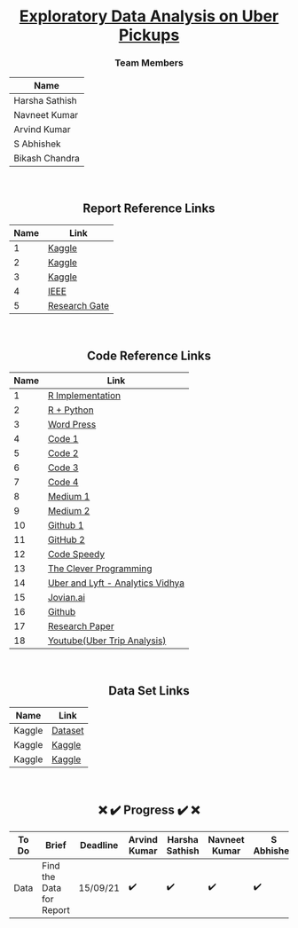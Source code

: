 <div align = "center">

# [Exploratory Data Analysis on Uber Pickups](#)

### Team Members

| Name           |
|----------------|
| Harsha Sathish   |
| Navneet Kumar    |
| Arvind Kumar    | 
| S Abhishek   |
| Bikash Chandra |
  
  
<br/>
  
## Report Reference Links

| Name           | Link |
|----------------|---------------|
| 1 | [Kaggle](https://www.kaggle.com/fivethirtyeight/uber-pickups-in-new-york-city) |
| 2 | [Kaggle](https://www.kaggle.com/aditisaxena20/exploratory-analysis-on-uber-pickups) |
| 3 | [Kaggle](https://www.kaggle.com/dotman/data-exploration-and-visualization) |
| 4 | [IEEE](https://ieeexplore.ieee.org/document/9368922) |
| 5 | [Research Gate](https://www.researchgate.net/publication/349142254_DATA_EXPLORATORY_ON_TAXI_DATA_IN_NEW_YORK_CITY) |

  
<br/>
    
## Code Reference Links

| Name           | Link |
|----------------|---------------|
| 1 | [R Implementation](https://data-flair.training/blogs/r-data-science-project-uber-data-analysis/) |
| 2 | [R + Python](https://github.com/MachineLearningWithHuman/Projects/tree/master/Project%20UBER) |
| 3 | [Word Press](https://aboutdatascience.wordpress.com/2017/04/04/comprehensive-analysis-of-uber-dataset/) |
| 4 | [Code 1](https://github.com/geoninja/Uber-Data-Analysis/blob/master/NYC_Uber_Rides.ipynb) |
| 5 | [Code 2](https://github.com/prashantwitty/Uber-Trip-Data-Analysis) |
| 6 | [Code 3](https://github.com/VismayTandel/UberDataAnalysis) |
| 7 | [Code 4](https://github.com/CrimsonSaber/Uber-DataAnalysis/) |   
| 8 | [Medium 1](https://medium.com/analytics-vidhya/exploratory-data-analysis-of-uber-pickups-in-nyc-from-april-to-september-2014-ec78d5a35f78) |
| 9 | [Medium 2](https://medium.com/@hafsabatul.cse/uber-data-analysis-fee3eded7c56) |
| 10 | [Github 1](https://github.com/hafsa636/Uber-Data-Analysis-) |
| 11 | [GitHub 2](https://github.com/MachineLearningWithHuman/Projects/tree/master/Project%20UBER) |
| 12 | [Code Speedy](https://www.codespeedy.com/analyse-uber-data-in-python-using-machine-learning/) |
| 13 | [The Clever Programming](https://thecleverprogrammer.com/2021/04/21/uber-trips-analysis-using-python/) |
| 14 | [Uber and Lyft - Analytics Vidhya](https://www.analyticsvidhya.com/blog/2021/06/uber-and-lyft-cab-prices-data-analysis-and-visualization/) |
| 15 | [Jovian.ai](https://jovian.ai/danish-alam26/data-analysis-uber-trips) |
| 16 | [Github](https://github.com/hafsa636/Uber-Data-Analysis-) |
| 17 | [Research Paper](https://iopscience.iop.org/article/10.1088/1757-899X/1119/1/012013/pdf) |
| 18 | [Youtube(Uber Trip Analysis)](https://www.youtube.com/watch?v=tdhGqnBD2PU) |

  
  <br/>
  
## Data Set Links

| Name           | Link |
|----------------|---------------|
|  Kaggle   | [Dataset](https://www.kaggle.com/brllrb/uber-and-lyft-dataset-boston-ma) |
|  Kaggle   | [Kaggle](https://www.kaggle.com/fivethirtyeight/uber-pickups-in-new-york-city/download) |
|  Kaggle   | [Kaggle](https://www.kaggle.com/mohamed08/exploratory-data-analysis-for-uber-trips/data) |
  
<br/>
  
## :x: :heavy_check_mark: Progress :heavy_check_mark: :x: 

| To Do           | Brief | Deadline | Arvind Kumar | Harsha Sathish | Navneet Kumar  | S Abhishek | Bikash Chandra
|----------------|---------------|---------------|----------------|---------------|---------------|---------------|---------------
| Data | Find the Data for Report | 15/09/21 |:heavy_check_mark:  |:heavy_check_mark:  |:heavy_check_mark:  |:heavy_check_mark:   |  | 6 |

  
</div>


